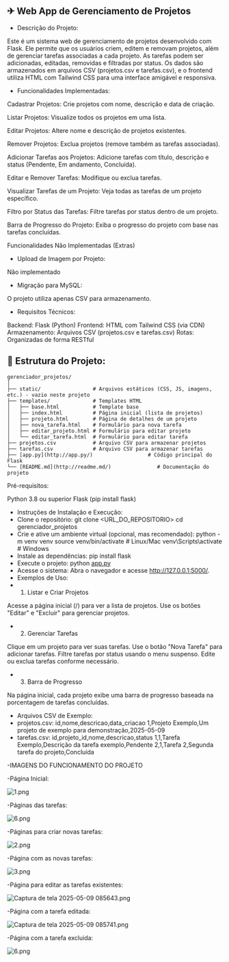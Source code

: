 ## ✈ Web App de Gerenciamento de Projetos

- Descrição do Projeto:

Este é um sistema web de gerenciamento de projetos desenvolvido com Flask. Ele permite que                 os usuários criem, editem e removam projetos, além de gerenciar tarefas associadas a cada projeto. As tarefas podem ser adicionadas, editadas, removidas e filtradas por status. Os dados são armazenados em arquivos CSV (projetos.csv e tarefas.csv), e o frontend utiliza HTML com Tailwind      CSS para uma interface amigável e responsiva.

- Funcionalidades Implementadas:

Cadastrar Projetos: Crie projetos com nome, descrição e data de criação.

Listar Projetos: Visualize todos os projetos em uma lista.

Editar Projetos: Altere nome e descrição de projetos existentes.

Remover Projetos: Exclua projetos (remove também as tarefas associadas).

Adicionar Tarefas aos Projetos: Adicione tarefas com título, descrição e status (Pendente, Em andamento, Concluída).

Editar e Remover Tarefas: Modifique ou exclua tarefas.

Visualizar Tarefas de um Projeto: Veja todas as tarefas de um projeto específico.

Filtro por Status das Tarefas: Filtre tarefas por status dentro de um projeto.

Barra de Progresso do Projeto: Exiba o progresso do projeto com base nas tarefas concluídas.

Funcionalidades Não Implementadas (Extras)

- Upload de Imagem por Projeto:

Não implementado

- Migração para MySQL:

 O projeto utiliza apenas CSV para armazenamento.

- Requisitos Técnicos:

Backend: Flask (Python) Frontend: HTML com Tailwind CSS (via CDN) Armazenamento: Arquivos CSV (projetos.csv e tarefas.csv) Rotas: Organizadas de forma RESTful

## 🚗 Estrutura do Projeto:

```
gerenciador_projetos/
│
├── static/                 # Arquivos estáticos (CSS, JS, imagens, etc.) - vazio neste projeto
├── templates/              # Templates HTML
│   ├── base.html           # Template base
│   ├── index.html          # Página inicial (lista de projetos)
│   ├── projeto.html        # Página de detalhes de um projeto
│   ├── nova_tarefa.html    # Formulário para nova tarefa
│   ├── editar_projeto.html # Formulário para editar projeto
│   └── editar_tarefa.html  # Formulário para editar tarefa
├── projetos.csv            # Arquivo CSV para armazenar projetos
├── tarefas.csv             # Arquivo CSV para armazenar tarefas
├── [app.py](http://app.py/)                  # Código principal do Flask
└── [README.md](http://readme.md/)               # Documentação do projeto

```

Pré-requisitos:

Python 3.8 ou superior Flask (pip install flask)

- Instruções de Instalação e Execução:
- Clone o repositório: git clone <URL_DO_REPOSITORIO> cd gerenciador_projetos
- Crie e ative um ambiente virtual (opcional, mas recomendado): python -m venv venv source venv/bin/activate # Linux/Mac venv\Scripts\activate # Windows
- Instale as dependências: pip install flask
- Execute o projeto: python [app.py](http://app.py/)
- Acesse o sistema: Abra o navegador e acesse http://127.0.0.1:5000/.
- Exemplos de Uso:
- 1. Listar e Criar Projetos

Acesse a página inicial (/) para ver a lista de projetos. Use os botões "Editar" e "Excluir" para gerenciar projetos.

- 2. Gerenciar Tarefas

Clique em um projeto para ver suas tarefas. Use o botão "Nova Tarefa" para adicionar tarefas. Filtre tarefas por status usando o menu suspenso. Edite ou exclua tarefas conforme necessário.

- 3. Barra de Progresso

Na página inicial, cada projeto exibe uma barra de progresso baseada na porcentagem de tarefas concluídas.

- Arquivos CSV de Exemplo:
- projetos.csv: id,nome,descricao,data_criacao 1,Projeto Exemplo,Um projeto de exemplo para demonstração,2025-05-09
- tarefas.csv: id,projeto_id,nome,descricao,status 1,1,Tarefa Exemplo,Descrição da tarefa exemplo,Pendente 2,1,Tarefa 2,Segunda tarefa do projeto,Concluída

-IMAGENS DO FUNCIONAMENTO DO PROJETO

-Página Inicial:

![1.png](https://github.com/pjaneri300/RECUPERA--O-FLASK/blob/main/static/img/1.png)

-Páginas das tarefas:

![6.png](https://github.com/pjaneri300/RECUPERA--O-FLASK/blob/main/static/img/2.png)

-Páginas para criar novas tarefas:

![2.png](https://github.com/pjaneri300/RECUPERA--O-FLASK/blob/main/static/img/3.png)

-Página com as novas tarefas:

![3.png](https://github.com/pjaneri300/RECUPERA--O-FLASK/blob/main/static/img/4.png)

-Página para editar as tarefas existentes:

![Captura de tela 2025-05-09 085643.png](https://github.com/pjaneri300/RECUPERA--O-FLASK/blob/main/static/img/5.png)

-Página com a tarefa editada:

![Captura de tela 2025-05-09 085741.png](https://github.com/pjaneri300/RECUPERA--O-FLASK/blob/main/static/img/6.png)

-Página com a tarefa excluida:

![6.png](https://github.com/pjaneri300/RECUPERA--O-FLASK/blob/main/static/img/7.png)
